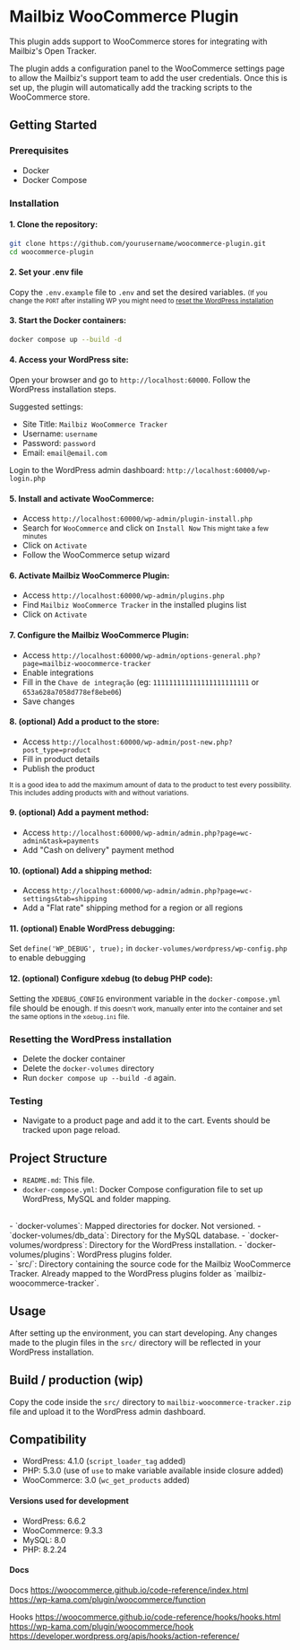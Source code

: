 # Mailbiz WooCommerce Plugin

This plugin adds support to WooCommerce stores for integrating with Mailbiz's Open Tracker.

The plugin adds a configuration panel to the WooCommerce settings page to allow the Mailbiz's support team to add the user credentials.
Once this is set up, the plugin will automatically add the tracking scripts to the WooCommerce store.

## Getting Started

### Prerequisites

- Docker
- Docker Compose

### Installation

#### 1. Clone the repository:
  ```sh
  git clone https://github.com/yourusername/woocommerce-plugin.git
  cd woocommerce-plugin
  ```

#### 2. Set your .env file
  Copy the `.env.example` file to `.env` and set the desired variables.
  <small>(If you change the `PORT` after installing WP you might need to [reset the WordPress installation](#resetting-the-wordpress-installation)</small>

#### 3. Start the Docker containers:
  ```sh
  docker compose up --build -d
  ```

#### 4. Access your WordPress site:
  Open your browser and go to `http://localhost:60000`.
  Follow the WordPress installation steps.

  Suggested settings:
  - Site Title: `Mailbiz WooCommerce Tracker`
  - Username: `username`
  - Password: `password`
  - Email: `email@email.com`

  Login to the WordPress admin dashboard: `http://localhost:60000/wp-login.php`

#### 5. Install and activate WooCommerce:
  - Access `http://localhost:60000/wp-admin/plugin-install.php`
  - Search for `WooCommerce` and click on `Install Now`
  <small>This might take a few minutes</small>
  - Click on `Activate`
  - Follow the WooCommerce setup wizard

#### 6. Activate Mailbiz WooCommerce Plugin:
  - Access `http://localhost:60000/wp-admin/plugins.php`
  - Find `Mailbiz WooCommerce Tracker` in the installed plugins list
  - Click on `Activate`

#### 7. Configure the Mailbiz WooCommerce Plugin:
  - Access `http://localhost:60000/wp-admin/options-general.php?page=mailbiz-woocommerce-tracker`
  - Enable integrations
  - Fill in the `Chave de integração` (eg: `111111111111111111111111` or `653a628a7058d778ef8ebe06`)
  - Save changes

#### 8. (optional) Add a product to the store:
  - Access `http://localhost:60000/wp-admin/post-new.php?post_type=product`
  - Fill in product details
  - Publish the product

<small>It is a good idea to add the maximum amount of data to the product to test every possibility. This includes adding products with and without variations.</small>

#### 9. (optional) Add a payment method:
  - Access `http://localhost:60000/wp-admin/admin.php?page=wc-admin&task=payments`
  - Add "Cash on delivery" payment method

#### 10. (optional) Add a shipping method:
  - Access `http://localhost:60000/wp-admin/admin.php?page=wc-settings&tab=shipping`
  - Add a "Flat rate" shipping method for a region or all regions

#### 11. (optional) Enable WordPress debugging:
Set `define('WP_DEBUG', true);` in `docker-volumes/wordpress/wp-config.php` to enable debugging

#### 12. (optional) Configure xdebug (to debug PHP code):
Setting the `XDEBUG_CONFIG` environment variable in the `docker-compose.yml` file should be enough.
<small>If this doesn't work, manually enter into the container and set the same options in the `xdebug.ini` file.</small>

### Resetting the WordPress installation
- Delete the docker container
- Delete the `docker-volumes` directory
- Run `docker compose up --build -d` again.

### Testing
- Navigate to a product page and add it to the cart. Events should be tracked upon page reload.

## Project Structure

- `README.md`: This file.
- `docker-compose.yml`: Docker Compose configuration file to set up WordPress, MySQL and folder mapping.
<br>
- `docker-volumes`: Mapped directories for docker. Not versioned.
- `docker-volumes/db_data`: Directory for the MySQL database.
- `docker-volumes/wordpress`: Directory for the WordPress installation.
- `docker-volumes/plugins`: WordPress plugins folder.
<br>
- `src/`: Directory containing the source code for the Mailbiz WooCommerce Tracker. Already mapped to the WordPress plugins folder as `mailbiz-woocommerce-tracker`.

## Usage

After setting up the environment, you can start developing. Any changes made to the plugin files in the `src/` directory will be reflected in your WordPress installation.

## Build / production (wip)

Copy the code inside the `src/` directory to `mailbiz-woocommerce-tracker.zip` file and upload it to the WordPress admin dashboard.

## Compatibility

- WordPress: 4.1.0 (`script_loader_tag` added)
- PHP: 5.3.0 (use of `use` to make variable available inside closure added)
- WooCommerce: 3.0 (`wc_get_products` added)

#### Versions used for development

- WordPress: 6.6.2
- WooCommerce: 9.3.3
- MySQL: 8.0
- PHP: 8.2.24

#### Docs

Docs
https://woocommerce.github.io/code-reference/index.html
https://wp-kama.com/plugin/woocommerce/function

Hooks
https://woocommerce.github.io/code-reference/hooks/hooks.html
https://wp-kama.com/plugin/woocommerce/hook
https://developer.wordpress.org/apis/hooks/action-reference/